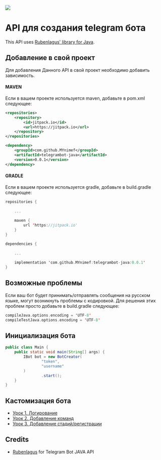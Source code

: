 [![](https://jitpack.io/v/MYnimef/telegrambot-java.svg)](https://jitpack.io/#MYnimef/telegrambot-java)

# API для создания telegram бота

This API uses [Rubenlagus' library for Java](https://github.com/rubenlagus/TelegramBots).

## Добавление в свой проект

Для добавления Данного API в свой проект необходимо добавить зависимость.

#### MAVEN

Если в вашем проекте используется maven, добавьте в pom.xml следующее:

```xml
<repositories>
    <repository>
        <id>jitpack.io</id>
        <url>https://jitpack.io</url>
    </repository>
</repositories>

<dependency>
    <groupId>com.github.MYnimef</groupId>
    <artifactId>telegrambot-java</artifactId>
    <version>0.0.1</version>
</dependency>
```

#### GRADLE

Если в вашем проекте используется gradle, добавьте в build.gradle следующее:

```kotlin
repositories { 
    
    ...
    
    maven { 
        url 'https://jitpack.io'
    }
}

dependencies {
    
    ...
    
    implementation 'com.github.MYnimef:telegrambot-java:0.0.1'
}
```

## Возможные проблемы

Если ваш бот будет принимать/отправлять сообщения на русском языке, могут возникнуть проблемы с кодировкой. Для решения 
этих проблем просто добавьте в build.gradle следующее:

```kotlin
compileJava.options.encoding = 'UTF-8'
compileTestJava.options.encoding = 'UTF-8'
```

## Инициализация бота

```java
public class Main {
    public static void main(String[] args) {
        IBot bot = new BotCreator(
                "token",
                "username"
        )
                .start();
    }
}
```

## Кастомизация бота

* [Урок 1. Логирование](tut1_logs.md)
* [Урок 2. Добавление команд](tut2_commands.md)
* [Урок 3. Добавление стадий/регистрации](tut3_registration.md)

 
  
 ## Credits

* [Rubenlagus](https://github.com/rubenlagus/) for Telegram Bot JAVA API
